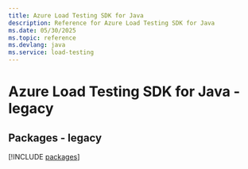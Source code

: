 ```yaml
---
title: Azure Load Testing SDK for Java
description: Reference for Azure Load Testing SDK for Java
ms.date: 05/30/2025
ms.topic: reference
ms.devlang: java
ms.service: load-testing
---
```

# Azure Load Testing SDK for Java - legacy
## Packages - legacy
[!INCLUDE [packages](load-testing-index.md)]